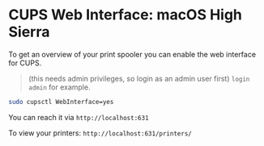 # CUPS Web Interface: macOS High Sierra

To get an overview of your print spooler you can enable the web interface for CUPS. 

> (this needs admin privileges, so login as an admin user first)
> `login admin` for example.

```bash
sudo cupsctl WebInterface=yes
```

You can reach it via `http://localhost:631`

To view your printers: `http://localhost:631/printers/`
